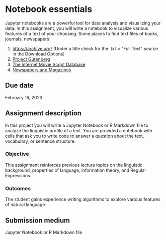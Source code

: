 # Notebook essentials

Jupyter notebooks are a powerful tool for data analysis and visualizing your data. In this assignment, you will write a notebook to visualize various features of a text of your choosing. Some places to find text files of books, journals, newspapers:

1. https://archive.org/ (Under a title check for the .txt = "Full Text" source in the Download Options)
2. [Project Gutenberg](https://www.gutenberg.org/)
3. [The Internet Movie Script Database](https://imsdb.com/)
4. [Newspapers and Magazines](https://guides.lib.berkeley.edu/c.php?g=491766&p=7826271)


## Due date

February 16, 2023

## Assignment description

In this project you will write a Jupyter Notebook or R Markdown file to analyze the linguistic profile of a text. You are provided a notebook with cells that ask you to write code to answer a question about the text, vocabulary, or sentence structure.

### Objective

This assignment reinforces previous lecture topics on the linguistic background, properties of language, information theory, and Regular Expressions.

### Outcomes

The student gains experience writing algorithms to explore various features of natural language.

## Submission medium

Jupyter Notebook or R Markdown file